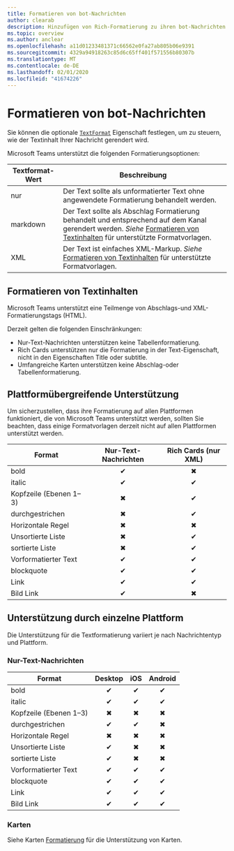 ```yaml
---
title: Formatieren von bot-Nachrichten
author: clearab
description: Hinzufügen von Rich-Formatierung zu ihren bot-Nachrichten
ms.topic: overview
ms.author: anclear
ms.openlocfilehash: a11d01233481371c66562e0fa27ab805b06e9391
ms.sourcegitcommit: 4329a94918263c85d6c65ff401f571556b80307b
ms.translationtype: MT
ms.contentlocale: de-DE
ms.lasthandoff: 02/01/2020
ms.locfileid: "41674226"
---
```

# <a name="format-your-bot-messages"></a>Formatieren von bot-Nachrichten

Sie können die optionale [`TextFormat`](/bot-framework/dotnet/bot-builder-dotnet-create-messages#customizing-a-message) Eigenschaft festlegen, um zu steuern, wie der Textinhalt Ihrer Nachricht gerendert wird.

Microsoft Teams unterstützt die folgenden Formatierungsoptionen:

| Textformat-Wert | Beschreibung |
| --- | --- |
| nur | Der Text sollte als unformatierter Text ohne angewendete Formatierung behandelt werden.|
| markdown | Der Text sollte als Abschlag Formatierung behandelt und entsprechend auf dem Kanal gerendert werden. *Siehe* [Formatieren von Textinhalten](#formatting-text-content) für unterstützte Formatvorlagen. |
| XML | Der Text ist einfaches XML-Markup. *Siehe* [Formatieren von Textinhalten](#formatting-text-content) für unterstützte Formatvorlagen. |

## <a name="formatting-text-content"></a>Formatieren von Textinhalten

Microsoft Teams unterstützt eine Teilmenge von Abschlags-und XML-Formatierungstags (HTML).

Derzeit gelten die folgenden Einschränkungen:

* Nur-Text-Nachrichten unterstützen keine Tabellenformatierung.
* Rich Cards unterstützen nur die Formatierung in der Text-Eigenschaft, nicht in den Eigenschaften Title oder subtitle.
* Umfangreiche Karten unterstützen keine Abschlag-oder Tabellenformatierung.

## <a name="cross-platform-support"></a>Plattformübergreifende Unterstützung

Um sicherzustellen, dass ihre Formatierung auf allen Plattformen funktioniert, die von Microsoft Teams unterstützt werden, sollten Sie beachten, dass einige Formatvorlagen derzeit nicht auf allen Plattformen unterstützt werden.

| Format                     | Nur-Text-Nachrichten | Rich Cards (nur XML) |
| ---                       | :---: | :---: |
| bold                      | ✔ | ✖ |
| italic                    | ✔ | ✔ |
| Kopfzeile (Ebenen 1&ndash;3) | ✖ | ✔ |
| durchgestrichen             | ✖ | ✔ |
| Horizontale Regel           | ✖ | ✖ |
| Unsortierte Liste            | ✖ | ✔ |
| sortierte Liste              | ✖ | ✔ |
| Vorformatierter Text         | ✔ | ✔ |
| blockquote                | ✔ | ✔ |
| Link                 | ✔ | ✔ |
| Bild Link                | ✔ | ✖ |

## <a name="support-by-individual-platform"></a>Unterstützung durch einzelne Plattform

Die Unterstützung für die Textformatierung variiert je nach Nachrichtentyp und Plattform.

### <a name="text-only-messages"></a>Nur-Text-Nachrichten

| Format                     | Desktop | iOS | Android |
| ---                       | :---: | :---: | :---: |
| bold                      | ✔ | ✔ | ✔ |
| italic                    | ✔ | ✔ | ✔ |
| Kopfzeile (Ebenen 1&ndash;3) | ✖ | ✖ | ✖ |
| durchgestrichen             | ✔ | ✔ | ✖ |
| Horizontale Regel           | ✖ | ✖ | ✖ |
| Unsortierte Liste            | ✔ | ✖ | ✖ |
| sortierte Liste              | ✔ | ✖ | ✖ |
| Vorformatierter Text         | ✔ | ✔ | ✔ |
| blockquote                | ✔ | ✔ | ✔ |
| Link                 | ✔ | ✔ | ✔ |
| Bild Link                | ✔ | ✔ | ✔ |

### <a name="cards"></a>Karten

Siehe Karten [Formatierung](~/task-modules-and-cards/cards/cards-format.md) für die Unterstützung von Karten.
